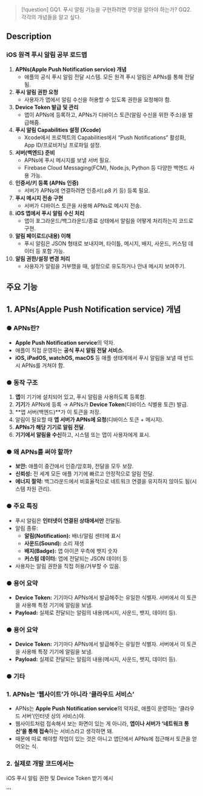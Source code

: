 >[!question]
>GQ1. 푸시 알림 기능을 구현하려면 무엇을 알아야 하는가?
>GQ2. 각각의 개념들을 알고 싶다.

## Description
### **iOS 원격 푸시 알림 공부 로드맵**
1. **APNs(Apple Push Notification service) 개념**
    - 애플의 공식 푸시 알림 전달 시스템. 모든 원격 푸시 알림은 APNs를 통해 전달됨.
2. **푸시 알림 권한 요청**
    - 사용자가 앱에서 알림 수신을 허용할 수 있도록 권한을 요청해야 함.
3. **Device Token 발급 및 관리**
    - 앱이 APNs에 등록하고, APNs가 디바이스 토큰(알림 수신을 위한 주소)을 발급해줌.
4. **푸시 알림 Capabilities 설정 (Xcode)**
    - Xcode에서 프로젝트의 Capabilities에서 “Push Notifications” 활성화, App ID/프로비저닝 프로파일 설정.
5. **서버(백엔드) 준비**
    - APNs에 푸시 메시지를 보낼 서버 필요.
    - Firebase Cloud Messaging(FCM), Node.js, Python 등 다양한 백엔드 사용 가능.
6. **인증서/키 등록 (APNs 인증)**
    - 서버가 APNs에 연결하려면 인증서(.p8 키 등) 등록 필요.
7. **푸시 메시지 전송 구현**
    - 서버가 디바이스 토큰을 사용해 APNs로 메시지 전송.
8. **iOS 앱에서 푸시 알림 수신 처리**
    - 앱이 포그라운드/백그라운드/종료 상태에서 알림을 어떻게 처리하는지 코드로 구현.
9. **알림 페이로드(내용) 이해**
    - 푸시 알림은 JSON 형태로 보내지며, 타이틀, 메시지, 배지, 사운드, 커스텀 데이터 등 포함 가능.
10. **알림 권한/설정 변경 처리**
    - 사용자가 알림을 거부했을 때, 설정으로 유도하거나 안내 메시지 보여주기.

## 주요 기능
## **1. APNs(Apple Push Notification service) 개념**
### **● APNs란?**
- **Apple Push Notification service**의 약자.
- 애플이 직접 운영하는 **공식 푸시 알림 전달 서비스**.
- **iOS, iPadOS, watchOS, macOS** 등 애플 생태계에서 푸시 알림을 보낼 때 반드시 APNs를 거쳐야 함.
### **● 동작 구조**
1. **앱**이 기기에 설치되어 있고, 푸시 알림을 사용하도록 등록함.
2. **기기**가 APNs에 등록 → APNs가 **Device Token**(디바이스 식별용 토큰) 발급.
3. **앱 서버(백엔드)**가 이 토큰을 저장.
4. 알림이 필요할 때 **앱 서버가 APNs에 요청**(디바이스 토큰 + 메시지).
5. **APNs가 해당 기기로 알림 전달**.
6. **기기에서 알림을 수신**하고, 시스템 또는 앱이 사용자에게 표시.

### **● 왜 APNs를 써야 할까?**
- **보안:** 애플이 중간에서 인증/암호화, 전달을 모두 보장.
- **신뢰성:** 전 세계 모든 애플 기기에 빠르고 안정적으로 알림 전달.
- **에너지 절약:** 백그라운드에서 비효율적으로 네트워크 연결을 유지하지 않아도 됨(시스템 차원 관리).

### **● 주요 특징**
- 푸시 알림은 **인터넷이 연결된 상태에서만** 전달됨.
- 알림 종류:
    - **알림(Notification):** 배너/알림 센터에 표시
    - **사운드(Sound):** 소리 재생
    - **배지(Badge):** 앱 아이콘 우측에 뱃지 숫자
    - **커스텀 데이터:** 앱에 전달되는 JSON 데이터 등
- 사용자는 알림 권한을 직접 허용/거부할 수 있음.

### **● 용어 요약**
- **Device Token:** 기기마다 APNs에서 발급해주는 유일한 식별자. 서버에서 이 토큰을 사용해 특정 기기에 알림을 보냄.
- **Payload:** 실제로 전달되는 알림의 내용(메시지, 사운드, 뱃지, 데이터 등).

### **● 용어 요약**
- **Device Token:** 기기마다 APNs에서 발급해주는 유일한 식별자. 서버에서 이 토큰을 사용해 특정 기기에 알림을 보냄.
- **Payload:** 실제로 전달되는 알림의 내용(메시지, 사운드, 뱃지, 데이터 등).

### **● 기타**
### **1.** **APNs는 ‘웹사이트’가 아니라 ‘클라우드 서비스’**
- APNs는 **Apple Push Notification service**의 약자로, 애플이 운영하는 ‘클라우드 서버’(인터넷 상의 서비스)야.
- 웹사이트처럼 접속해서 보는 화면이 있는 게 아니라, **앱이나 서버가 ‘네트워크 통신’을 통해 접속**하는 서비스라고 생각하면 돼.
- 때문에 따로 해야할 작업이 있는 것은 아니고 앱단에서 APNs에 접근해서 토큰을 얻어오는 식.
### **2. 실제로 개발 코드에서는**
 iOS 푸시 알림 권한 및 Device Token 받기 예시

''' 